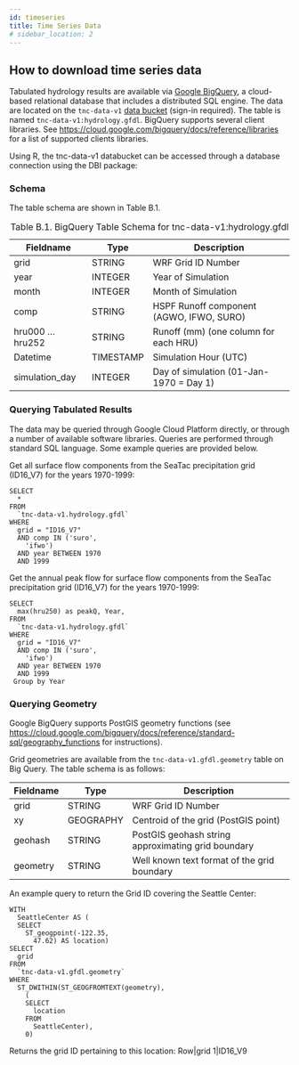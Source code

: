 ```yaml
---
id: timeseries
title: Time Series Data
# sidebar_location: 2
---
```


## How to download time series data

Tabulated hydrology results are available via <a href="https://cloud.google.com/bigquery">Google BigQuery</a>, a cloud-based relational database that includes a distributed SQL engine. The data are located on the ```tnc-data-v1``` <a href="https://console.cloud.google.com/bigquery?project=tnc-data-v1">data bucket</a> (sign-in required). The table is named ```tnc-data-v1:hydrology.gfdl```. BigQuery supports several client libraries. See https://cloud.google.com/bigquery/docs/reference/libraries for a list of supported clients libraries.

Using R, the tnc-data-v1 databucket can be accessed through a database connection using the DBI package:

### Schema
The table schema are shown in Table B.1.

<table class="tg">
<caption> Table B.1. BigQuery Table Schema for tnc-data-v1:hydrology.gfdl</caption>
<thead>
  <tr>
    <th> Fieldname </th>
    <th> Type </th>
    <th> Description </th>
  </tr>
</thead>
<tbody>
  <tr>
   <td>grid</td>
   <td>STRING</td>
   <td>WRF Grid ID Number</td>
   </tr>
  <tr>
   <td>year</td>
   <td>INTEGER</td>
   <td>Year of Simulation</td>
   </tr>
    <tr>
   <td>month</td>
   <td>INTEGER</td>
   <td>Month of Simulation</td>
   </tr>
    <tr>
   <td>comp</td>
   <td>STRING</td>
   <td>HSPF Runoff component (AGWO, IFWO, SURO)</td>
   </tr>
    <tr>
   <td>hru000 … hru252</td>
   <td>STRING</td>
   <td>Runoff (mm) (one column for each HRU)</td>
   </tr>
    <tr>
   <td>Datetime</td>
   <td>TIMESTAMP</td>
   <td>Simulation Hour (UTC)</td>
   </tr>
    <tr>
   <td>simulation_day</td>
   <td>	INTEGER</td>
   <td>	Day of simulation (01-Jan-1970 = Day 1)</td>
   </tr>
</tbody>
</table>

### Querying Tabulated Results
The data may be queried through Google Cloud Platform directly, or through a number of available software libraries. Queries are performed through standard SQL language. Some example queries are provided below.

Get all surface flow components from the SeaTac precipitation grid (ID16_V7) for the years 1970-1999:

```
SELECT
  *
FROM
  `tnc-data-v1.hydrology.gfdl`
WHERE
  grid = "ID16_V7"
  AND comp IN ('suro',
    'ifwo')
  AND year BETWEEN 1970
  AND 1999
  ``` 

  Get the annual peak flow for surface flow components from the SeaTac precipitation grid (ID16_V7) for the years 1970-1999:

```
SELECT
  max(hru250) as peakQ, Year, 
FROM
  `tnc-data-v1.hydrology.gfdl`
WHERE
  grid = "ID16_V7"
  AND comp IN ('suro',
    'ifwo')
  AND year BETWEEN 1970
  AND 1999
 Group by Year
 ```

 ### Querying Geometry

Google BigQuery supports PostGIS geometry functions (see https://cloud.google.com/bigquery/docs/reference/standard-sql/geography_functions for instructions).

Grid geometries are available from the ```tnc-data-v1.gfdl.geometry``` table on Big Query. The table schema is as follows:

<table class="tg">
<thead>
  <tr>
    <th> Fieldname </th>
    <th> Type </th>
    <th> Description </th>
  </tr>
</thead>
<tbody>
  <tr>
   <td>grid</td>
   <td>STRING</td>
   <td>WRF Grid ID Number</td>
   </tr>
  <tr>
   <td>xy</td>
   <td>GEOGRAPHY</td>
   <td>Centroid of the grid (PostGIS point)</td>
   </tr>
    <tr>
   <td>geohash</td>
   <td>STRING</td>
   <td>PostGIS geohash string approximating grid boundary</td>
   </tr>
    <tr>
   <td>geometry</td>
   <td>STRING</td>
   <td>Well known text format of the grid boundary</td>
   </tr>
</tbody>
</table>

An example query to return the Grid ID covering the Seattle Center:
```
WITH
  SeattleCenter AS (
  SELECT
    ST_geogpoint(-122.35,
      47.62) AS location)
SELECT
  grid
FROM
  `tnc-data-v1.gfdl.geometry`
WHERE
  ST_DWITHIN(ST_GEOGFROMTEXT(geometry),
    (
    SELECT
      location
    FROM
      SeattleCenter),
    0)
```
Returns the grid ID pertaining to this location:
Row|grid 1|ID16_V9